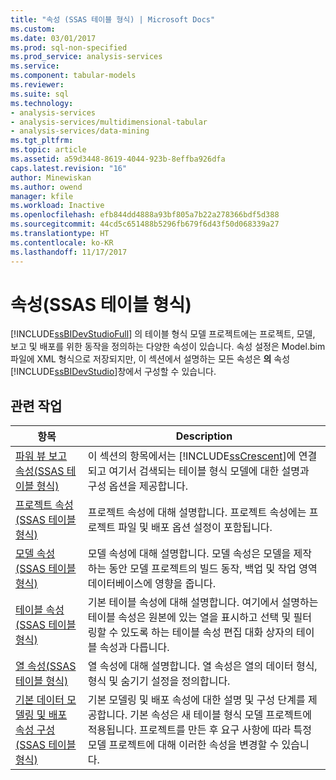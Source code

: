 ```yaml
---
title: "속성 (SSAS 테이블 형식) | Microsoft Docs"
ms.custom: 
ms.date: 03/01/2017
ms.prod: sql-non-specified
ms.prod_service: analysis-services
ms.service: 
ms.component: tabular-models
ms.reviewer: 
ms.suite: sql
ms.technology:
- analysis-services
- analysis-services/multidimensional-tabular
- analysis-services/data-mining
ms.tgt_pltfrm: 
ms.topic: article
ms.assetid: a59d3448-8619-4044-923b-8effba926dfa
caps.latest.revision: "16"
author: Minewiskan
ms.author: owend
manager: kfile
ms.workload: Inactive
ms.openlocfilehash: efb844dd4888a93bf805a7b22a278366bdf5d388
ms.sourcegitcommit: 44cd5c651488b5296fb679f6d43f50d068339a27
ms.translationtype: HT
ms.contentlocale: ko-KR
ms.lasthandoff: 11/17/2017
---
```

# <a name="properties-ssas-tabular"></a>속성(SSAS 테이블 형식)
  [!INCLUDE[ssBIDevStudioFull](../../includes/ssbidevstudiofull-md.md)] 의 테이블 형식 모델 프로젝트에는 프로젝트, 모델, 보고 및 배포를 위한 동작을 정의하는 다양한 속성이 있습니다. 속성 설정은 Model.bim 파일에 XML 형식으로 저장되지만, 이 섹션에서 설명하는 모든 속성은 **의** 속성 [!INCLUDE[ssBIDevStudio](../../includes/ssbidevstudio-md.md)]창에서 구성할 수 있습니다.  
  
## <a name="related-tasks"></a>관련 작업  
  
|항목|Description|  
|-----------|-----------------|  
|[파워 뷰 보고 속성&#40;SSAS 테이블 형식&#41;](../../analysis-services/tabular-models/power-view-reporting-properties-ssas-tabular.md)|이 섹션의 항목에서는 [!INCLUDE[ssCrescent](../../includes/sscrescent-md.md)]에 연결되고 여기서 검색되는 테이블 형식 모델에 대한 설명과 구성 옵션을 제공합니다.|  
|[프로젝트 속성&#40;SSAS 테이블 형식&#41;](../../analysis-services/tabular-models/project-properties-ssas-tabular.md)|프로젝트 속성에 대해 설명합니다. 프로젝트 속성에는 프로젝트 파일 및 배포 옵션 설정이 포함됩니다.|  
|[모델 속성&#40;SSAS 테이블 형식&#41;](../../analysis-services/tabular-models/model-properties-ssas-tabular.md)|모델 속성에 대해 설명합니다. 모델 속성은 모델을 제작하는 동안 모델 프로젝트의 빌드 동작, 백업 및 작업 영역 데이터베이스에 영향을 줍니다.|  
|[테이블 속성&#40;SSAS 테이블 형식&#41;](../../analysis-services/tabular-models/table-properties-ssas-tabular.md)|기본 테이블 속성에 대해 설명합니다. 여기에서 설명하는 테이블 속성은 원본에 있는 열을 표시하고 선택 및 필터링할 수 있도록 하는 테이블 속성 편집 대화 상자의 테이블 속성과 다릅니다.|  
|[열 속성&#40;SSAS 테이블 형식&#41;](../../analysis-services/tabular-models/column-properties-ssas-tabular.md)|열 속성에 대해 설명합니다. 열 속성은 열의 데이터 형식, 형식 및 숨기기 설정을 정의합니다.|  
|[기본 데이터 모델링 및 배포 속성 구성&#40;SSAS 테이블 형식&#41;](../../analysis-services/tabular-models/configure-default-data-modeling-and-deployment-properties-ssas-tabular.md)|기본 모델링 및 배포 속성에 대한 설명 및 구성 단계를 제공합니다. 기본 속성은 새 테이블 형식 모델 프로젝트에 적용됩니다. 프로젝트를 만든 후 요구 사항에 따라 특정 모델 프로젝트에 대해 이러한 속성을 변경할 수 있습니다.|  
  
  
